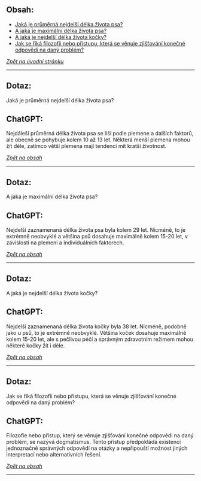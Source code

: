 ## Obsah:

- [Jaká je průměrná nejdelší délka života psa?](#dotaz)
- [A jaká je maximální délka života psa?](#dotaz-1)
- [A jaká je nejdelší délka života kočky?](#dotaz-2)
- [Jak se říká filozofii nebo přístupu, která se věnuje zjišťování konečné odpovědi na daný problém?](#dotaz-3)

[*Zpět na úvodní stránku*](../README.md)

---

## Dotaz:

Jaká je průměrná nejdelší délka života psa?

## ChatGPT:

Nejdáleší průměrná délka života psa se liší podle plemene a dalších faktorů, ale obecně se pohybuje kolem 10 až 13 let. Některá menší plemena mohou žít déle, zatímco větší plemena mají tendenci mít kratší životnost.


[*Zpět na obsah*](#obsah)

---

## Dotaz:

A jaká je maximální délka života psa?

## ChatGPT:

Nejdelší zaznamenaná délka života psa byla kolem 29 let. Nicméně, to je extrémně neobvyklé a většina psů dosahuje maximálně kolem 15-20 let, v závislosti na plemeni a individuálních faktorech.


[*Zpět na obsah*](#obsah)

---

## Dotaz:

A jaká je nejdelší délka života kočky?

## ChatGPT:

Nejdelší zaznamenaná délka života kočky byla 38 let. Nicméně, podobně jako u psů, to je extrémně neobvyklé. Většina koček dosahuje maximálně kolem 15-20 let, ale s pečlivou péčí a správným zdravotním režimem mohou některé kočky žít i déle.


[*Zpět na obsah*](#obsah)

---

## Dotaz:

Jak se říká filozofii nebo přístupu, která se věnuje zjišťování konečné odpovědi na daný problém?

## ChatGPT:

Filozofie nebo přístup, který se věnuje zjišťování konečné odpovědi na daný problém, se nazývá dogmatismus. Tento přístup předpokládá existenci jednoznačně správných odpovědí na otázky a nepřipouští možnost jiných interpretací nebo alternativních řešení.

[*Zpět na obsah*](#obsah)

---